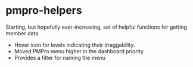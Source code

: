 # pmpro-helpers
Starting, but hopefully ever-increasing, set of helpful functions for getting member data

- Hover icon for levels indicating their draggability.
- Moved PMPro menu higher in the dashboard priority
- Provides a filter for naming the menu
